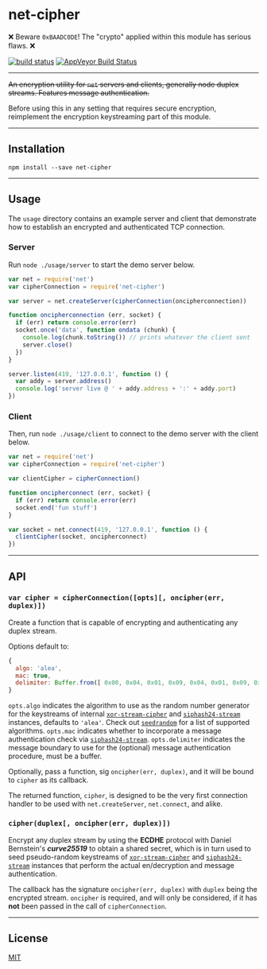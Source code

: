 # net-cipher

❌ Beware `0xBAADC0DE`! The "crypto" applied within this module has serious flaws. ❌

[![build status](http://img.shields.io/travis/chiefbiiko/net-cipher.svg?style=flat)](http://travis-ci.org/chiefbiiko/net-cipher) [![AppVeyor Build Status](https://ci.appveyor.com/api/projects/status/github/chiefbiiko/net-cipher?branch=master&svg=true)](https://ci.appveyor.com/project/chiefbiiko/net-cipher)

***

~~An encryption utility for `net` servers and clients, generally node duplex streams. Features message authentication.~~

Before using this in any setting that requires secure encryption, reimplement the encryption keystreaming part of this module.

***

## Installation

```
npm install --save net-cipher
```

***

## Usage

The `usage` directory contains an example server and client that demonstrate how to establish an encrypted and authenticated TCP connection.

### Server

Run `node ./usage/server` to start the demo server below.

``` js
var net = require('net')
var cipherConnection = require('net-cipher')

var server = net.createServer(cipherConnection(oncipherconnection))

function oncipherconnection (err, socket) {
  if (err) return console.error(err)
  socket.once('data', function ondata (chunk) {
    console.log(chunk.toString()) // prints whatever the client sent
    server.close()
  })
}

server.listen(419, '127.0.0.1', function () {
  var addy = server.address()
  console.log('server live @ ' + addy.address + ':' + addy.port)
})
```

### Client

Then, run `node ./usage/client` to connect to the demo server with the client below.

``` js
var net = require('net')
var cipherConnection = require('net-cipher')

var clientCipher = cipherConnection()

function oncipherconnect (err, socket) {
  if (err) return console.error(err)
  socket.end('fun stuff')
}

var socket = net.connect(419, '127.0.0.1', function () {
  clientCipher(socket, oncipherconnect)
})
```

***

## API

### `var cipher = cipherConnection([opts][, oncipher(err, duplex)])`

Create a function that is capable of encrypting and authenticating any duplex stream.

Options default to:

``` js
{
  algo: 'alea',
  mac: true,
  delimiter: Buffer.from([ 0x00, 0x04, 0x01, 0x09, 0x04, 0x01, 0x09, 0x00 ])
}
```

`opts.algo` indicates the algorithm to use as the random number generator for the keystreams of internal [`xor-stream-cipher`](https://github.com/chiefbiiko/xor-stream-cipher) and [`siphash24-stream`](https://github.com/chiefbiiko/siphash24-stream) instances, defaults to `'alea'`. Check out  [`seedrandom`](https://github.com/davidbau/seedrandom#other-fast-prng-algorithms) for a list of supported algorithms. `opts.mac` indicates whether to incorporate a message authentication check via [`siphash24-stream`](https://github.com/chiefbiiko/siphash24-stream). `opts.delimiter` indicates the message boundary to use for the (optional) message authentication procedure, must be a buffer.

Optionally, pass a function, sig `oncipher(err, duplex)`, and it will be bound to `cipher` as its callback.

The returned function, `cipher`, is designed to be the very first connection handler to be used with `net.createServer`, `net.connect`, and alike.

### `cipher(duplex[, oncipher(err, duplex)])`

Encrypt any duplex stream by using the **ECDHE** protocol with Daniel Bernstein's **_curve25519_** to obtain a shared secret, which is in turn used to seed pseudo-random keystreams of [`xor-stream-cipher`](https://github.com/chiefbiiko/xor-stream-cipher) and [`siphash24-stream`](https://github.com/chiefbiiko/siphash24-stream) instances that perform the actual en/decryption and message authentication.

The callback has the signature `oncipher(err, duplex)` with `duplex` being the encrypted stream. `oncipher` is required, and will only be considered, if it has **not** been passed in the call of `cipherConnection`.

***

## License

[MIT](./license.md)
